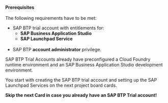 <p ="text-align: left;"><strong>Prerequisites</strong><br /><br />The following requirements have to be met:&nbsp;</p>
<ul>
<li>SAP BTP trial account with entitlements for:
<ul>
<li><strong>SAP Business Application Studio</strong></li>
<li><strong>SAP Launchpad Service</strong><br /><br /></li>
</ul>
</li>
<li>SAP BTP <strong>account administrator</strong> privilege.</li>
</ul>
<p>SAP BTP Trial Accounts already have preconfigured a Cloud Foundry runtime environment and an SAP Business Application Studio development environment.</p>
<p>You start with creating the SAP BTP trial account and setting up the SAP Launchpad Services on the next project board cards.</p>
<p><strong>Skip the next Card in case you already have an SAP BTP Trial account!</strong></p>
